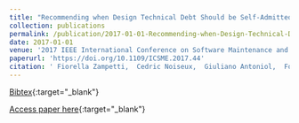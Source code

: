 ```yaml
---
title: "Recommending when Design Technical Debt Should be Self-Admitted"
collection: publications
permalink: /publication/2017-01-01-Recommending-when-Design-Technical-Debt-Should-be-Self-Admitted
date: 2017-01-01
venue: '2017 IEEE International Conference on Software Maintenance and Evolution, ICSME 2017, Shanghai, China, September 17-22, 2017'
paperurl: 'https://doi.org/10.1109/ICSME.2017.44'
citation: ' Fiorella Zampetti,  Cedric Noiseux,  Giuliano Antoniol,  Foutse Khomh,  Massimiliano Di Penta, &quot;Recommending when Design Technical Debt Should be Self-Admitted.&quot; 2017 IEEE International Conference on Software Maintenance and Evolution, ICSME 2017, Shanghai, China, September 17-22, 2017, 2017.'
---
```

[Bibtex](https://dblp.org/rec/bib/conf/icsm/ZampettiNAKP17){:target="_blank"}

[Access paper here](https://doi.org/10.1109/ICSME.2017.44){:target="_blank"}
